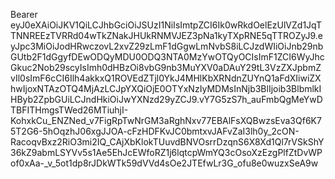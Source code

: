 Bearer eyJ0eXAiOiJKV1QiLCJhbGciOiJSUzI1NiIsImtpZCI6Ik0wRkdOelEzUlVZd1JqTTNNREEzTVRRd04wTkZNakJHUkRNMVJEZ3pNa1kyTXpRNE5qTTROZyJ9.eyJpc3MiOiJodHRwczovL2xvZ29zLmF1dGgwLmNvbS8iLCJzdWIiOiJnb29nbGUtb2F1dGgyfDEwODQyMDU0ODQ3NTA0MzYwOTQyOCIsImF1ZCI6WyJhcGkuc2Nob29scyIsImh0dHBzOi8vbG9nb3MuYXV0aDAuY29tL3VzZXJpbmZvIl0sImF6cCI6Ilh4akkxQ1ROVEdZTjl0YkJ4MHlKbXRNdnZUYnQ1aFdXIiwiZXhwIjoxNTAzOTQ4MjAzLCJpYXQiOjE0OTYxNzIyMDMsInNjb3BlIjoib3BlbmlkIHByb2ZpbGUiLCJndHkiOiJwYXNzd29yZCJ9.vY7G5zS7h_auFmbQgMeYwDTBFITHmgsTWed26MTiuhjI-KohxkCu_ENZNed_v7FigRpTwNrGM3aRghNxv77EBAlFsXQBwzsEva3Qf6K75T2G6-5hOqzhJ06xgJJOA-cFzHDFKvJC0bmtxvJAFvZaI3lh0y_2cON-RacoqvBxz2RiO3mi2IQ_CAjXbKlokTUuvdBNVOsrrDzqnS6X8Xd1Ql7rVSkShY36kZ9abmLSYVv5s1Ae5EhJcEWfoRZ1j6lqtcpWmYQ3cOsoXzEzgPlfZtDvWPof0xAa-_v_5ot1dp8rJDkWTk59dVVd4sOe2JTEfwLr3G_ofu8e0wuzxSeA9w